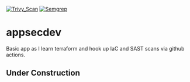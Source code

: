 [![Trivy_Scan](https://github.com/jtberry/appsecdev/actions/workflows/trivy.yaml/badge.svg)](https://github.com/jtberry/appsecdev/actions/workflows/trivy.yaml)
[![Semgrep](https://github.com/jtberry/appsecdev/actions/workflows/semgrep.yml/badge.svg)](https://github.com/jtberry/appsecdev/actions/workflows/semgrep.yml)

# appsecdev

Basic app as I learn terraform and hook up IaC and SAST scans via github actions.
## Under Construction
